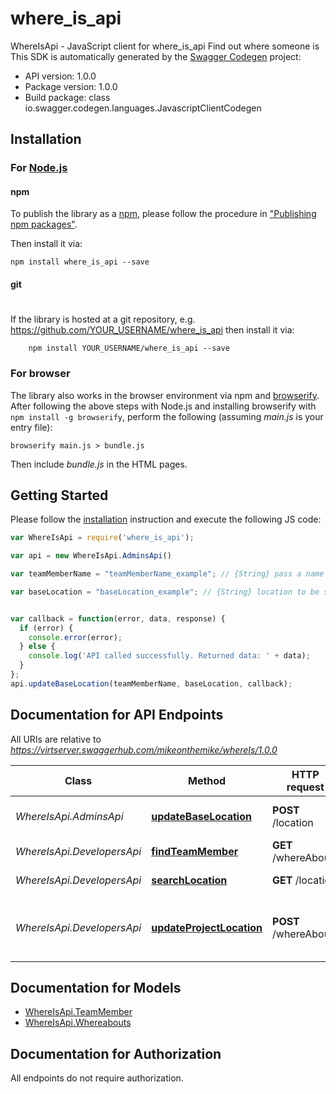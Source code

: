# where_is_api

WhereIsApi - JavaScript client for where_is_api
Find out where someone is
This SDK is automatically generated by the [Swagger Codegen](https://github.com/swagger-api/swagger-codegen) project:

- API version: 1.0.0
- Package version: 1.0.0
- Build package: class io.swagger.codegen.languages.JavascriptClientCodegen

## Installation

### For [Node.js](https://nodejs.org/)

#### npm

To publish the library as a [npm](https://www.npmjs.com/),
please follow the procedure in ["Publishing npm packages"](https://docs.npmjs.com/getting-started/publishing-npm-packages).

Then install it via:

```shell
npm install where_is_api --save
```

#### git
#
If the library is hosted at a git repository, e.g.
https://github.com/YOUR_USERNAME/where_is_api
then install it via:

```shell
    npm install YOUR_USERNAME/where_is_api --save
```

### For browser

The library also works in the browser environment via npm and [browserify](http://browserify.org/). After following
the above steps with Node.js and installing browserify with `npm install -g browserify`,
perform the following (assuming *main.js* is your entry file):

```shell
browserify main.js > bundle.js
```

Then include *bundle.js* in the HTML pages.

## Getting Started

Please follow the [installation](#installation) instruction and execute the following JS code:

```javascript
var WhereIsApi = require('where_is_api');

var api = new WhereIsApi.AdminsApi()

var teamMemberName = "teamMemberName_example"; // {String} pass a name in

var baseLocation = "baseLocation_example"; // {String} location to be set


var callback = function(error, data, response) {
  if (error) {
    console.error(error);
  } else {
    console.log('API called successfully. Returned data: ' + data);
  }
};
api.updateBaseLocation(teamMemberName, baseLocation, callback);

```

## Documentation for API Endpoints

All URIs are relative to *https://virtserver.swaggerhub.com/mikeonthemike/whereIs/1.0.0*

Class | Method | HTTP request | Description
------------ | ------------- | ------------- | -------------
*WhereIsApi.AdminsApi* | [**updateBaseLocation**](docs/AdminsApi.md#updateBaseLocation) | **POST** /location | updates base location
*WhereIsApi.DevelopersApi* | [**findTeamMember**](docs/DevelopersApi.md#findTeamMember) | **GET** /whereAbouts | searches whereabouts
*WhereIsApi.DevelopersApi* | [**searchLocation**](docs/DevelopersApi.md#searchLocation) | **GET** /location | searches locations
*WhereIsApi.DevelopersApi* | [**updateProjectLocation**](docs/DevelopersApi.md#updateProjectLocation) | **POST** /whereAbouts | updates location for a given team member and date


## Documentation for Models

 - [WhereIsApi.TeamMember](docs/TeamMember.md)
 - [WhereIsApi.Whereabouts](docs/Whereabouts.md)


## Documentation for Authorization

 All endpoints do not require authorization.

